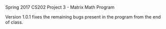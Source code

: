 Spring 2017 CS202 Project 3 - Matrix Math Program

Version 1.0.1 fixes the remaining bugs present in the program from the end
of class.
